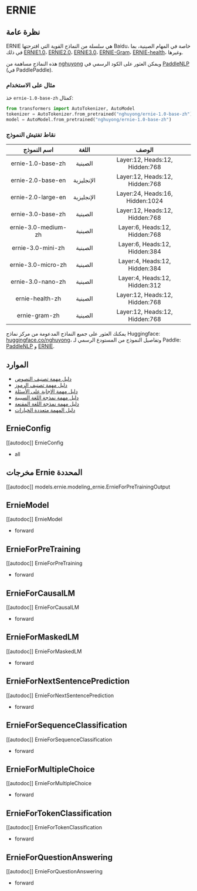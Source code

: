 # ERNIE

## نظرة عامة

ERNIE هي سلسلة من النماذج القوية التي اقترحتها Baidu، خاصة في المهام الصينية، بما في ذلك [ERNIE1.0](https://arxiv.org/abs/1904.09223)، [ERNIE2.0](https://ojs.aaai.org/index.php/AAAI/article/view/6428)، [ERNIE3.0](https://arxiv.org/abs/2107.02137)، [ERNIE-Gram](https://arxiv.org/abs/2010.12148)، [ERNIE-health](https://arxiv.org/abs/2110.07244)، وغيرها.

هذه النماذج مساهمة من [nghuyong](https://huggingface.co/nghuyong) ويمكن العثور على الكود الرسمي في [PaddleNLP](https://github.com/PaddlePaddle/PaddleNLP) (في PaddlePaddle).

### مثال على الاستخدام

خذ `ernie-1.0-base-zh` كمثال:

```python
from transformers import AutoTokenizer, AutoModel
tokenizer = AutoTokenizer.from_pretrained("nghuyong/ernie-1.0-base-zh")
model = AutoModel.from_pretrained("nghuyong/ernie-1.0-base-zh")
```

### نقاط تفتيش النموذج

| اسم النموذج | اللغة | الوصف |
| :----: | :----: | :----: |
| ernie-1.0-base-zh | الصينية | Layer:12, Heads:12, Hidden:768 |
| ernie-2.0-base-en | الإنجليزية | Layer:12, Heads:12, Hidden:768 |
| ernie-2.0-large-en | الإنجليزية | Layer:24, Heads:16, Hidden:1024 |
| ernie-3.0-base-zh | الصينية | Layer:12, Heads:12, Hidden:768 |
| ernie-3.0-medium-zh | الصينية | Layer:6, Heads:12, Hidden:768 |
| ernie-3.0-mini-zh | الصينية | Layer:6, Heads:12, Hidden:384 |
| ernie-3.0-micro-zh | الصينية | Layer:4, Heads:12, Hidden:384 |
| ernie-3.0-nano-zh | الصينية | Layer:4, Heads:12, Hidden:312 |
| ernie-health-zh | الصينية | Layer:12, Heads:12, Hidden:768 |
| ernie-gram-zh | الصينية | Layer:12, Heads:12, Hidden:768 |

يمكنك العثور على جميع النماذج المدعومة من مركز نماذج Huggingface: [huggingface.co/nghuyong](https://huggingface.co/nghuyong)، وتفاصيل النموذج من المستودع الرسمي لـ Paddle: [PaddleNLP](https://paddlenlp.readthedocs.io/zh/latest/model_zoo/transformers/ERNIE/contents.html) و [ERNIE](https://github.com/PaddlePaddle/ERNIE/blob/repro).

## الموارد

- [دليل مهمة تصنيف النصوص](../tasks/sequence_classification)
- [دليل مهمة تصنيف الرموز](../tasks/token_classification)
- [دليل مهمة الإجابة على الأسئلة](../tasks/question_answering)
- [دليل مهمة نمذجة اللغة السببية](../tasks/language_modeling)
- [دليل مهمة نمذجة اللغة المقنعة](../tasks/masked_language_modeling)
- [دليل المهمة متعددة الخيارات](../tasks/multiple_choice)

## ErnieConfig

[[autodoc]] ErnieConfig

- all

## مخرجات Ernie المحددة

[[autodoc]] models.ernie.modeling_ernie.ErnieForPreTrainingOutput

## ErnieModel

[[autodoc]] ErnieModel

- forward

## ErnieForPreTraining

[[autodoc]] ErnieForPreTraining

- forward

## ErnieForCausalLM

[[autodoc]] ErnieForCausalLM

- forward

## ErnieForMaskedLM

[[autodoc]] ErnieForMaskedLM

- forward

## ErnieForNextSentencePrediction

[[autodoc]] ErnieForNextSentencePrediction

- forward

## ErnieForSequenceClassification

[[autodoc]] ErnieForSequenceClassification

- forward

## ErnieForMultipleChoice

[[autodoc]] ErnieForMultipleChoice

- forward

## ErnieForTokenClassification

[[autodoc]] ErnieForTokenClassification

- forward

## ErnieForQuestionAnswering

[[autodoc]] ErnieForQuestionAnswering

- forward